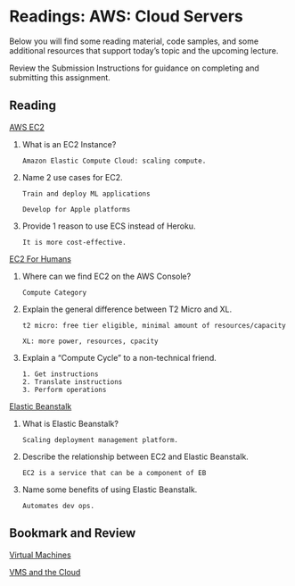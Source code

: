 Readings: AWS: Cloud Servers
============================

Below you will find some reading material, code samples, and some additional resources that support today’s topic and the upcoming lecture.

Review the Submission Instructions for guidance on completing and submitting this assignment.

Reading
-------

[AWS EC2](https://aws.amazon.com/ec2/)

1.  What is an EC2 Instance?

    ```
    Amazon Elastic Compute Cloud: scaling compute.
    ```
2.  Name 2 use cases for EC2.

    ```
    Train and deploy ML applications

    Develop for Apple platforms
    ```

3.  Provide 1 reason to use ECS instead of Heroku.

    ```
    It is more cost-effective.
    ```

[EC2 For Humans](https://www.youtube.com/watch?v=lZMkgOMYYIg)

1.  Where can we find EC2 on the AWS Console?

    ```
    Compute Category
    ```

2.  Explain the general difference between T2 Micro and XL.

    ```
    t2 micro: free tier eligible, minimal amount of resources/capacity

    XL: more power, resources, cpacity
    ```
3.  Explain a “Compute Cycle” to a non-technical friend.

    ```
    1. Get instructions
    2. Translate instructions
    3. Perform operations
    ```

[Elastic Beanstalk](https://www.youtube.com/watch?v=SrwxAScdyT0)

1.  What is Elastic Beanstalk?

    ```
    Scaling deployment management platform.
    ```

2.  Describe the relationship between EC2 and Elastic Beanstalk.

    ```
    EC2 is a service that can be a component of EB
    ```

3.  Name some benefits of using Elastic Beanstalk.

    ```
    Automates dev ops.
    ```

Bookmark and Review
-------------------

[Virtual Machines](https://www.youtube.com/watch?v=yIVXjl4SwVo)

[VMS and the Cloud](https://www.youtube.com/watch?v=l0DfHUWMjsU)
